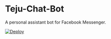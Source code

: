 # Teju-Chat-Bot
A personal assistant bot for Facebook Messenger.

[![Deploy](https://www.herokucdn.com/deploy/button.svg)](https://heroku.com/deploy?template=https://github.com/nareddyt/Teju-Chat-Bot/tree/master)